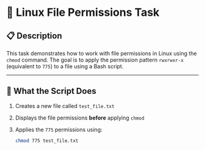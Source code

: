 # 📁 Linux File Permissions Task

## 📋 Description

This task demonstrates how to work with file permissions in Linux using the `chmod` command.
The goal is to apply the permission pattern `rwxrwxr-x` (equivalent to `775`) to a file using a Bash script.

---

## 🔧 What the Script Does

1. Creates a new file called `test_file.txt`
2. Displays the file permissions **before** applying `chmod`
3. Applies the `775` permissions using:

   ```bash
   chmod 775 test_file.txt
   ```
